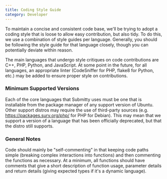 ```yaml
---
title: Coding Style Guide
category: Developer
---
```


To maintain a concise and consistent code base, we'll be trying to adopt a coding style that is loose to allow easy contribution, but also tidy. To do this, we use a combination of style guides per language. Generally, you should be following the style guide for that language closely, though you can potentially deviate within reason. 

The main languages that undergo style critiques on code contributions are C++, PHP, Python, and JavaScript. At some point in the future, for all languages, an appropriate linter (CodeSniffer for PHP, flake8 for Python, etc.) may be added to ensure proper style on contributions.

### Minimum Supported Versions
Each of the core languages that Submitty uses must be one that is installable from the package manager of any
support version of Ubuntu. Other support distros may require the use of third-party sources 
(e.g. https://packages.sury.org/php/ for PHP for Debian). This may mean that we support a version of a language
that has been officially deprecated, but that the distro still supports.

### General Notes
Code should mainly be "self-commenting" in that keeping code paths simple (breaking complex interactions into functions) and then commenting the functions as necessary. At a minimum, all functions should have comments that give a short description of function usage, parameter details and return details (giving expected types if it's a dynamic language).
